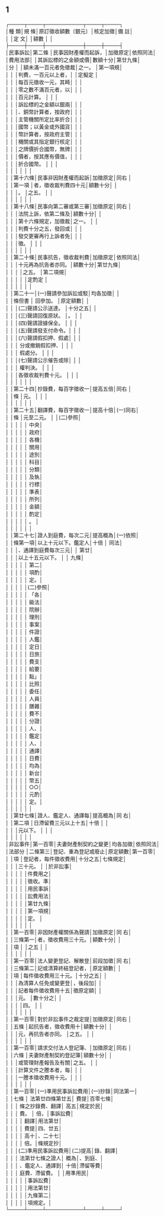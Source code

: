 1
-
┌────┬────┬──────────┬────┬────┐  
│種    類│規    條│原訂徵收額數〔銀元〕│核定加徵│備    註│  
│        │定    文│                    │額數    │        │  
├────┼────┼──────────┼────┼────┤  
│民事訴訟│第二條  │民事因財產權而起訴，│加徵原定│依照同法│  
│費用法部│        │其訴訟標的之金額或價│數額十分│第廿九條│  
│分      │        │額未滿一百元者免徵裁│之一。  │第一項規│  
│        │        │判費，一百元以上者，│        │定擬定  │  
│        │        │每百元徵收一元，其畸│        │        │  
│        │        │零之數不滿百元者，以│        │        │  
│        │        │百元計算。          │        │        │  
│        │        │訴訟標的之金額以銀兩│        │        │  
│        │        │、銅幣計算者，按政府│        │        │  
│        │        │主管機關所定比率折合│        │        │  
│        │        │國幣；以黃金或外國貨│        │        │  
│        │        │幣計算者，按政府主管│        │        │  
│        │        │機關或其指定銀行核定│        │        │  
│        │        │之牌價折合國幣，無牌│        │        │  
│        │        │價者，按其應有價值，│        │        │  
│        │        │折合國幣。          │        │        │  
│        │        │                    │        │        │  
│        │第十六條│民事非因財產權而起訴│加徵原定│同右    │  
│        │第一項  │者，徵收裁判費四十元│額數十分│        │  
│        │        │。                  │之五。  │        │  
│        │        │                    │        │        │  
│        │第十八條│民事向第二審或第三審│加徵原定│同右    │  
│        │        │法院上訴，依第二條及│額數十分│        │  
│        │        │第十六條規定，加徵裁│之一。  │        │  
│        │        │判費十分之五，發回或│        │        │  
│        │        │發交更審再行上訴者免│        │        │  
│        │        │徵。                │        │        │  
│        │        │                    │        │        │  
│        │第二十條│民事抗告，徵收裁判費│加徵原定│依照同法│  
│        │        │十元再為抗告者亦同。│額數十分│第廿九條│  
│        │        │                    │之五。  │第二項規│  
│        │        │                    │        │定酌定  │  
│        │        │                    │        │        │  
│        │第二十一│(一)聲請參加訴訟或駁│均各加徵│        │  
│        │條但書  │    回參加。        │原定額數│        │  
│        │        │(二)聲請公示送達。  │十分之五│        │  
│        │        │(三)聲請回復原狀。  │。      │        │  
│        │        │(四)聲請證據保全。  │        │        │  
│        │        │(五)聲請發支付命令。│        │        │  
│        │        │(六)聲請假扣押、假處│        │        │  
│        │        │    分或撤銷假扣押、│        │        │  
│        │        │    假處分。        │        │        │  
│        │        │(七)聲請公示催告或除│        │        │  
│        │        │    權判決。        │        │        │  
│        │        │各徵收裁判費十元。  │        │        │  
│        │        │                    │        │        │  
│        │第二十四│抄錄費，每百字徵收一│提高五倍│同右    │  
│        │條      │元。                │        │        │  
│        │        │                    │        │        │  
│        │第二十五│翻譯費，每百字徵收一│提高十倍│(一)同右│  
│        │條      │元至二元。          │        │(二)參照│  
│        │        │                    │        │    中央│  
│        │        │                    │        │    政府│  
│        │        │                    │        │    各機│  
│        │        │                    │        │    關用│  
│        │        │                    │        │    途別│  
│        │        │                    │        │    科目│  
│        │        │                    │        │    分類│  
│        │        │                    │        │    及執│  
│        │        │                    │        │    行標│  
│        │        │                    │        │    準表│  
│        │        │                    │        │    所列│  
│        │        │                    │        │    金額│  
│        │        │                    │        │    酌定│  
│        │        │                    │        │    。  │  
│        │        │                    │        │        │  
│        │第二十七│證人到庭費，每次二元│提高概為│(一)依照│  
│        │條第一項│以上十元以下。鑑定人│十倍    │    同法│  
│        │        │、通譯到庭費每次三元│        │    第廿│  
│        │        │以上十五元以下。    │        │    九條│  
│        │        │                    │        │    第二│  
│        │        │                    │        │    項酌│  
│        │        │                    │        │    定。│  
│        │        │                    │        │(二)參照│  
│        │        │                    │        │    「各│  
│        │        │                    │        │    級法│  
│        │        │                    │        │    院辦│  
│        │        │                    │        │    理刑│  
│        │        │                    │        │    事案│  
│        │        │                    │        │    件證│  
│        │        │                    │        │    人鑑│  
│        │        │                    │        │    定日│  
│        │        │                    │        │    日旅│  
│        │        │                    │        │    費支│  
│        │        │                    │        │    給要│  
│        │        │                    │        │    點」│  
│        │        │                    │        │    比照│  
│        │        │                    │        │    委任│  
│        │        │                    │        │    人員│  
│        │        │                    │        │    膳雜│  
│        │        │                    │        │    費不│  
│        │        │                    │        │    分證│  
│        │        │                    │        │    人、│  
│        │        │                    │        │    鑑定│  
│        │        │                    │        │    人、│  
│        │        │                    │        │    通譯│  
│        │        │                    │        │    日費│  
│        │        │                    │        │    均為│  
│        │        │                    │        │    新台│  
│        │        │                    │        │    幣五│  
│        │        │                    │        │    ○○│  
│        │        │                    │        │    元酌│  
│        │        │                    │        │    定。│  
│        │        │                    │        │        │  
│        │第廿七條│證人、鑑定人、通譯每│提高概為│同    右│  
│        │第二項  │日滯留費三元以上十五│十倍    │        │  
│        │        │元以下。            │        │        │  
│        │        │                    │        │        │  
│非訟事件│第一百零│夫妻財產制契約之變更│均各加徵│依照同法│  
│法部分  │二條第三│登記、重為登記或廢止│原定額數│第一百零│  
│        │項      │登記者，每件徵收費用│十分之五│七條規定│  
│        │        │三十元。            │        │於非訟事│  
│        │        │                    │        │件費用之│  
│        │        │                    │        │徵收。準│  
│        │        │                    │        │用民事訴│  
│        │        │                    │        │訟費用法│  
│        │        │                    │        │第廿九條│  
│        │        │                    │        │第一項規│  
│        │        │                    │        │定。    │  
│        │        │                    │        │        │  
│        │第一百零│非因財產權關係為聲請│加徵原定│同    右│  
│        │三條第一│者，徵收費用三十元。│額數十分│        │  
│        │項      │                    │之五    │        │  
│        │        │                    │        │        │  
│        │第一百零│法人變更登記、解散登│前段加徵│同    右│  
│        │三條第二│記或清算終結登記者，│原定額數│        │  
│        │項      │每件徵收費用三十元。│十分之五│        │  
│        │        │為清算人任免或變更登│，後段加│        │  
│        │        │記者每件徵收費用十五│徵原定額│        │  
│        │        │元。                │數十分之│        │  
│        │        │                    │四。    │        │  
│        │        │                    │        │        │  
│        │第一百零│對於非訟事件之裁定提│加徵原定│同右    │  
│        │五條    │起抗告者，徵收費用十│額數十分│        │  
│        │        │元，再抗告者亦同。  │之五。  │        │  
│        │        │                    │        │        │  
│        │第一百零│請求交付法人登記簿、│加徵原定│同右    │  
│        │六條    │夫妻財產制契約登記簿│額數十分│        │  
│        │        │或管理財產報告及有關│之五。  │        │  
│        │        │計算文件之謄本者，每│        │        │  
│        │        │一謄本徵收費用十元。│        │        │  
│        │        │                    │        │        │  
│        │第一百零│(一)準用民事訴訟費用│(一)抄錄│同法第一│  
│        │七條    │    法第廿四條第廿五│    費提│百零七條│  
│        │        │    條之抄錄費、翻譯│    高五│規定於民│  
│        │        │    費。            │    倍，│事訴訟費│  
│        │        │                    │    翻譯│用法第廿│  
│        │        │                    │    費提│四、廿五│  
│        │        │                    │    高十│、二十七│  
│        │        │                    │    倍。│條規定抄│  
│        │        │(二)準用民事訴訟費用│(二)提高│錄、翻譯│  
│        │        │    法第廿七條之證人│    概為│、到庭、│  
│        │        │    、鑑定人、通譯到│    十倍│滯留等費│  
│        │        │    庭費、滯留費。  │        │用準用民│  
│        │        │                    │        │事訴訟費│  
│        │        │                    │        │用法第廿│  
│        │        │                    │        │九條第二│  
│        │        │                    │        │項規定。│  
└────┴────┴──────────┴────┴────┘

